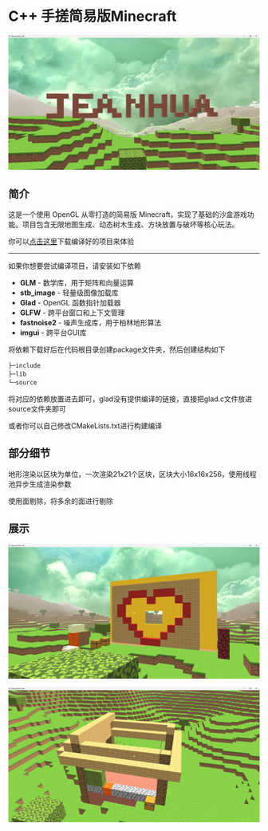# C++ 手搓简易版Minecraft

![logo](./README/logo.png)

## 简介

这是一个使用 OpenGL 从零打造的简易版 Minecraft，实现了基础的沙盒游戏功能。项目包含无限地图生成、动态树木生成、方块放置与破坏等核心玩法。

你可以[点击这里](https://github.com/jeanhua/Minecraft/releases)下载编译好的项目来体验

---

如果你想要尝试编译项目，请安装如下依赖

- **GLM** - 数学库，用于矩阵和向量运算
- **stb_image** - 轻量级图像加载库
- **Glad** - OpenGL 函数指针加载器
- **GLFW** - 跨平台窗口和上下文管理
- **fastnoise2** - 噪声生成库，用于柏林地形算法
- **imgui** - 跨平台GUI库

将依赖下载好后在代码根目录创建package文件夹，然后创建结构如下

```bash
├─include
├─lib
└─source
```

将对应的依赖放置进去即可，glad没有提供编译的链接，直接把glad.c文件放进source文件夹即可

或者你可以自己修改CMakeLists.txt进行构建编译

## 部分细节

地形渲染以区块为单位，一次渲染21x21个区块，区块大小16x16x256，使用线程池异步生成渲染参数

使用面剔除，将多余的面进行剔除

## 展示

![LOVE](./README/LOVE.png)

![builder](./README/builder.png)